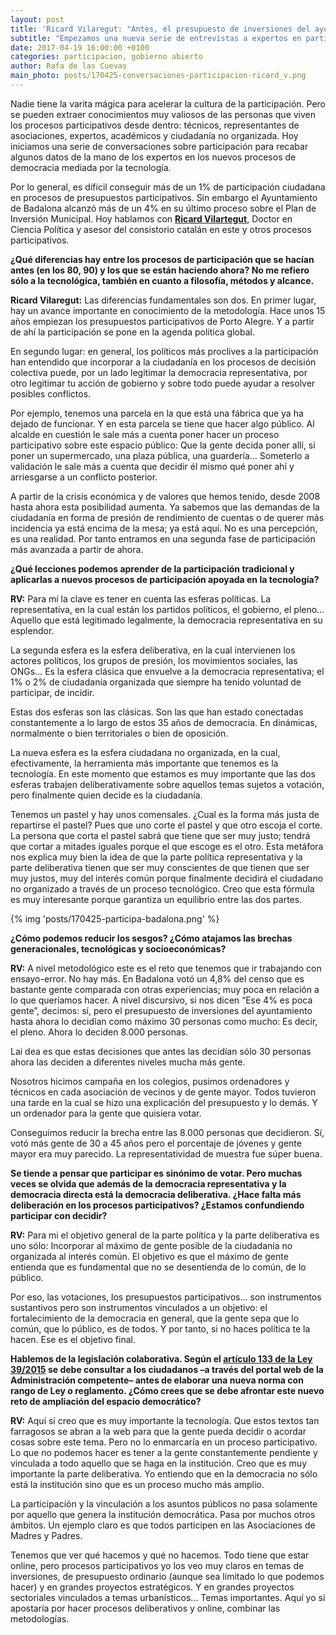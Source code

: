 ```yaml
---
layout: post
title: 'Ricard Vilaregut: "Antes, el presupuesto de inversiones del ayuntamiento lo decidían 30 personas. Ahora lo deciden 8.000"'
subtitle: "Empezamos una nueva serie de entrevistas a expertos en participación con Ricard Vilaregut, Doctor en Ciencia política y asesor en los últimos procesos participativos del Ayuntamiento de Badalona"
date: 2017-04-19 16:00:00 +0100
categories: participacion, gobierno abierto
author: Rafa de las Cuevas
main_photo: posts/170425-conversaciones-participacion-ricard_v.png
---
```


Nadie tiene la varita mágica para acelerar la cultura de la participación. Pero se pueden extraer conocimientos muy valiosos de las personas que viven los procesos participativos desde dentro: técnicos, representantes de asociaciones, expertos, académicos y ciudadanía no organizada. Hoy iniciamos una serie de conversaciones sobre participación para recabar algunos datos de la mano de los expertos en los nuevos procesos de democracia mediada por la tecnología. 

Por lo general, es difícil conseguir más de un 1% de participación ciudadana en procesos de presupuestos participativos. Sin embargo el Ayuntamiento de Badalona alcanzó más de un 4% en su último proceso sobre el Plan de Inversión Municipal. Hoy hablamos con **[Ricard Vilartegut](https://twitter.com/RicardVilaregut)**, Doctor en Ciencia Política y asesor del consistorio catalán en este y otros procesos participativos.

**¿Qué diferencias hay entre los procesos de participación que se hacían antes (en los 80, 90) y los que se están haciendo ahora? No me refiero sólo a la tecnológica, también en cuanto a filosofía, métodos y alcance.**

**Ricard Vilaregut:** Las diferencias fundamentales son dos. En primer lugar, hay un avance importante en conocimiento de la metodología. Hace unos 15 años empiezan los presupuestos participativos de Porto Alegre. Y a partir de ahí la participación se pone en la agenda política global.

En segundo lugar: en general, los políticos más proclives a la participación han entendido que incorporar a la ciudadanía en los procesos de decisión colectiva puede, por un lado legitimar la democracia representativa, por otro legitimar tu acción de gobierno y sobre todo puede ayudar a resolver posibles conflictos.
 
Por ejemplo, tenemos una parcela en la que está una fábrica que ya ha dejado de funcionar. Y en esta parcela se tiene que hacer algo público. Al alcalde en cuestión le sale más a cuenta poner hacer un proceso participativo sobre este espacio público: Que la gente decida poner allí, si poner un supermercado, una plaza pública, una guardería… Someterlo a validación le sale más a cuenta que decidir él mismo qué poner ahí y arriesgarse a un conflicto posterior.
 
A partir de la crisis económica y de valores que hemos tenido, desde 2008 hasta ahora esta posibilidad aumenta. Ya sabemos que las demandas de la ciudadanía en forma de presión de rendimiento de cuentas o de querer más incidencia ya está encima de la mesa; ya está aquí. No es una percepción, es una realidad. Por tanto entramos en una segunda fase de participación más avanzada a partir de ahora.

**¿Qué lecciones podemos aprender de la participación tradicional y aplicarlas a nuevos procesos de participación apoyada en la tecnología?**

**RV:** Para mí la clave es tener en cuenta las esferas políticas. La representativa, en la cual están los partidos políticos, el gobierno, el pleno… Aquello que está legitimado legalmente, la democracia representativa en su esplendor.
 
La segunda esfera es la esfera deliberativa, en la cual intervienen los actores políticos, los grupos de presión, los movimientos sociales, las ONGs… Es la esfera clásica que envuelve a la democracia representativa; el 1% o 2% de ciudadanía organizada que siempre ha tenido voluntad de participar, de incidir.
 
Estas dos esferas son las clásicas. Son las que han estado conectadas constantemente a lo largo de estos 35 años de democracia. En dinámicas, normalmente o bien territoriales o bien de oposición.
 
La nueva esfera es la esfera ciudadana no organizada, en la cual, efectivamente, la herramienta más importante que tenemos es la tecnología. En este momento que estamos es muy importante que las dos esferas trabajen deliberativamente sobre aquellos temas sujetos a votación, pero finalmente quien decide es la ciudadanía.
 
Tenemos un pastel y hay unos comensales. ¿Cual es la forma más justa de repartirse el pastel? Pues que uno corte el pastel y que otro escoja el corte. La persona que corta el pastel sabrá que tiene que ser muy justo; tendrá que cortar a mitades iguales porque el que escoge es el otro. Esta metáfora nos explica muy bien la idea de que la parte política representativa y la parte deliberativa tienen que ser muy conscientes de que tienen que ser muy justos, muy del interés común porque finalmente decidirá el ciudadano no organizado a través de un proceso tecnológico. Creo que esta fórmula es muy interesante porque garantiza un equilibrio entre las dos partes.

<div class="separator blue short"></div>
{% img 'posts/170425-participa-badalona.png' %}
<div class="separator blue short"></div>

**¿Cómo podemos reducir los sesgos? ¿Cómo atajamos las brechas generacionales, tecnológicas y socioeconómicas?**

**RV:** A nivel metodológico este es el reto que tenemos que ir trabajando con ensayo-error. No hay más. En Badalona votó un 4,8% del censo que es bastante gente comparada con otras experiencias; muy poca en relación a lo que queríamos hacer. A nivel discursivo, si nos dicen “Ese 4% es poca gente”, decimos: sí, pero el presupuesto de inversiones del ayuntamiento hasta ahora lo decidían como máximo 30 personas como mucho: Es decir, el pleno. Ahora lo deciden 8.000 personas.
 
Lai dea es que estas decisiones que antes las decidían sólo 30 personas ahora las deciden a diferentes niveles mucha más gente.
 
Nosotros hicimos campaña en los colegios, pusimos ordenadores y técnicos en cada asociación de vecinos y de gente mayor. Todos tuvieron una tarde en la cual se hizo una explicación del presupuesto y lo demás. Y un ordenador para la gente que quisiera votar.
 
Conseguimos reducir la brecha entre las 8.000 personas que decidieron. Sí, votó más gente de 30 a 45 años pero el porcentaje de jóvenes y gente mayor era muy parecido. La representatividad de muestra fue súper buena.

**Se tiende a pensar que participar es sinónimo de votar. Pero muchas veces se olvida que además de la democracia representativa y la democracia directa está la democracia deliberativa. ¿Hace falta más deliberación en los procesos participativos? ¿Estamos confundiendo participar con decidir?**

**RV:** Para mi el objetivo general de la parte política y la parte deliberativa es uno sólo: Incorporar al máximo de gente posible de la ciudadanía no organizada al interés común. El objetivo es que el máximo de gente entienda que es fundamental que no se desentienda de lo común, de lo público.
 
Por eso, las votaciones, los presupuestos participativos… son instrumentos sustantivos pero son instrumentos vinculados a un objetivo: el fortalecimiento de la democracia en general, que la gente sepa que lo común, que lo público, es de todos. Y por tanto, si no haces política te la hacen. Ese es el objetivo final. 

**Hablemos de la legislación colaborativa. Según el [artículo 133 de la Ley 39/2015](https://www.boe.es/buscar/act.php?id=BOE-A-2015-10565#a133) se debe consultar a los ciudadanos –a través del portal web de la Administración competente– antes de elaborar una nueva norma con rango de Ley o reglamento. ¿Cómo crees que se debe afrontar este nuevo reto de ampliación del espacio democrático?**

**RV:**  Aquí sí creo que es muy importante la tecnología. Que estos textos tan farragosos se abran a la web para que la gente pueda decidir o acordar cosas sobre este tema. Pero no lo enmarcaría en un proceso participativo. Lo que no podemos hacer es tener a la gente constantemente pendiente y vinculada a todo aquello que se haga en la institución. Creo que es muy importante la parte deliberativa. Yo entiendo que en la democracia no sólo está la institución sino que es un proceso mucho más amplio.
 
La participación y la vinculación a los asuntos públicos no pasa solamente por aquello que genera la institución democrática. Pasa por muchos otros ámbitos. Un ejemplo claro es que todos participen en las Asociaciones de Madres y Padres.
 
Tenemos que ver qué hacemos y qué no hacemos. Todo tiene que estar online, pero procesos participativos yo los veo muy claros en temas de inversiones, de presupuesto ordinario (aunque sea limitado lo que podemos hacer) y en grandes proyectos estratégicos. Y en grandes proyectos sectoriales vinculados a temas urbanísticos… Temas importantes. Aquí yo sí apostaría por hacer procesos deliberativos y online, combinar las metodologías. 

